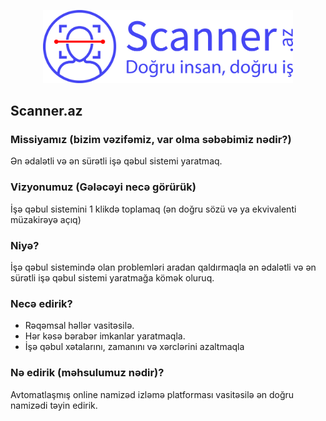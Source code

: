 <p align="center"><a href="https://scanner.az" target="_blank"><img src="public/static/front/images/logo/logo.png" width="400"></a></p>

## Scanner.az

### Missiyamız (bizim vəzifəmiz, var olma səbəbimiz nədir?)

Ən ədalətli və ən sürətli işə qəbul sistemi yaratmaq.

### Vizyonumuz (Gələcəyi necə görürük)

İşə qəbul sistemini 1 klikdə toplamaq (ən doğru sözü və ya ekvivalenti müzakirəyə açıq)

### Niyə?

İşə qəbul sistemində olan problemləri aradan qaldırmaqla ən ədalətli və ən sürətli işə qəbul sistemi yaratmağa kömək oluruq.

### Necə edirik?

-   Rəqəmsal həllər vasitəsilə.
-   Hər kəsə bərabər imkanlar yaratmaqla.
-   İşə qəbul xətalarını, zamanını və xərclərini azaltmaqla

### Nə edirik (məhsulumuz nədir)?

Avtomatlaşmış online namizəd izləmə platforması vasitəsilə ən doğru namizədi təyin edirik.
